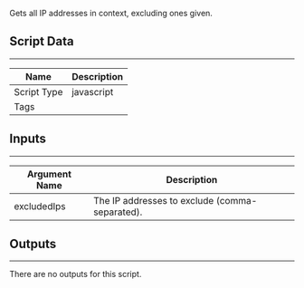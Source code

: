 Gets all IP addresses in context, excluding ones given.

## Script Data

---

| **Name** | **Description** |
| --- | --- |
| Script Type | javascript |
| Tags |  |


## Inputs

---

| **Argument Name** | **Description** |
| --- | --- |
| excludedIps | The IP addresses to exclude (comma-separated). |

## Outputs

---
There are no outputs for this script.
